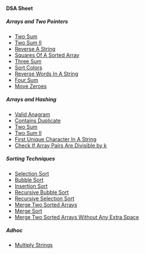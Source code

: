 #### DSA Sheet
##### Arrays and Two Pointers
- [Two Sum](https://leetcode.com/problems/two-sum/)
- [Two Sum II](https://leetcode.com/problems/two-sum-ii-input-array-is-sorted/)
- [Reverse A String](https://leetcode.com/problems/reverse-string/)
- [Squares Of A Sorted Array](https://leetcode.com/problems/squares-of-a-sorted-array/)
- [Three Sum](https://leetcode.com/problems/3sum/)
- [Sort Colors](https://leetcode.com/problems/sort-colors/)
- [Reverse Words In A String](https://leetcode.com/problems/reverse-words-in-a-string/)
- [Four Sum](https://leetcode.com/problems/4sum/description/)
- [Move Zeroes](https://leetcode.com/problems/move-zeroes/)

##### Arrays and Hashing
- [Valid Anagram](https://leetcode.com/problems/valid-anagram/)
- [Contains Duplicate](https://leetcode.com/problems/contains-duplicate/description/)
- [Two Sum](https://leetcode.com/problems/two-sum/)
- [Two Sum II](https://leetcode.com/problems/two-sum-ii-input-array-is-sorted/)
- [First Unique Character In A String](https://leetcode.com/problems/first-unique-character-in-a-string/)
- [Check If Array Pairs Are Divisible by k](https://leetcode.com/problems/check-if-array-pairs-are-divisible-by-k/)


##### Sorting Techniques
- [Selection Sort]()
- [Bubble Sort]()
- [Insertion Sort]()
- [Recursive Bubble Sort]()
- [Recursive Selection Sort]()
- [Merge Two Sorted Arrays](https://leetcode.com/problems/merge-sorted-array/)
- [Merge Sort]()
- [Merge Two Sorted Arrays Without Any Extra Space](https://leetcode.com/problems/merge-sorted-array/)


##### Adhoc
- [Multiply Strings](https://leetcode.com/problems/multiply-strings/description/)
